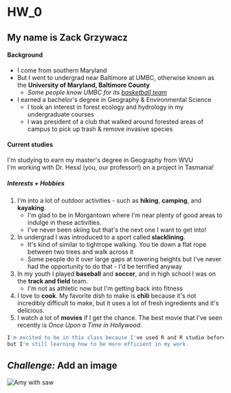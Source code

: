 # HW_0
## My name is Zack Grzywacz

#### Background
* I come from southern Maryland
* But I went to undergrad near Baltimore at UMBC, otherwise known as the __University of Maryland, Baltimore County__
   + _Some people know UMBC for its [basketball team](https://en.wikipedia.org/wiki/2018_UMBC_vs._Virginia_men%27s_basketball_game)_   
* I earned a bachelor's degree in Geography & Environmental Science
    + I took an interest in forest ecology and hydrology in my undergraduate courses
    + I was president of a club that walked around forested areas of campus to pick up trash & remove invasive species

#### Current studies
I'm studying to earn my master's degree in Geography from WVU   
I'm working with Dr. Hessl (you, our professor!) on a project in Tasmania!

##### Interests + Hobbies
1) I'm into a lot of outdoor activities - such as __hiking__, __camping__, and __kayaking__.
   + I'm glad to be in Morgantown where I'm near plenty of good areas to indulge in these activities.
   + I've never been skiing but that's the next one I want to get into!
2) In undergrad I was introduced to a sport called __slacklining__.   
   + It's kind of similar to tightrope walking. You tie down a flat rope between two trees and walk across it   
   + Some people do it over large gaps at towering heights but I've never had the opportunity to do that - I'd be terrified anyway
3) In my youth I played __baseball__ and __soccer__, and in high school I was on the __track and field__ team.  
   + I'm not as athletic now but I'm getting back into fitness
4) I love to __cook__. My favorite dish to make is __chili__ because it's not incredibly difficult to make, but it uses a lot of fresh ingredients and it's delicious.
5) I watch a lot of __movies__ if I get the chance. The best movie that I've seen recently is _Once Upon a Time in Hollywood_.

```bash   
I'm excited to be in this class because I've used R and R studio before,
but I'm still learning how to be more efficient in my work.
```

_Challenge:_ Add an image
---------------------------
![Amy with saw](./images/amy_sawII.JPG)

